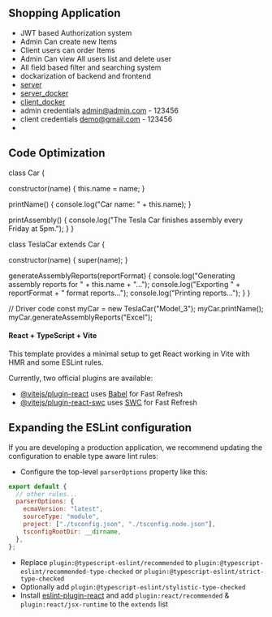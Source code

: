 ## Shopping Application

- JWT based Authorization system
- Admin Can create new Items
- Client users can order Items
- Admin Can view All users list and delete user
- All field based filter and searching system
- dockarization of backend and frontend
- [server](https://github.com/sifat18/arraytics_task_backend)
- [server_docker](https://hub.docker.com/repository/docker/ibnsifat/arraytics_backend/general)
- [client_docker](https://hub.docker.com/repository/docker/ibnsifat/arraytics_front/general)
- admin credentials admin@admin.com - 123456
- client credentials demo@gmail.com - 123456
-

## Code Optimization

class Car {

  <!-- // The constructor will take a 'name' parameter to set the car name otherwise it will be hard to identify distinct car object. -->

constructor(name) {
this.name = name;
}

  <!-- //  the 'name' property, should be initialized within the constructor thats its removed from here -->

printName() {
console.log("Car name: " + this.name);
}

printAssembly() {
console.log("The Tesla Car finishes assembly every Friday at 5pm.");
}
}

class TeslaCar extends Car {

  <!-- // as TeslaCar is a child of Car so to access parents constructor to give it a distinct name we call the super function with the name -->

constructor(name) {
super(name);
}

<!-- // in the drive code section we are passing parameters so included the parameter here and to get a clear idea of the report format and  what the report  is about by adding the this.name -->

generateAssemblyReports(reportFormat) {
console.log("Generating assembly reports for " + this.name + "...");
console.log("Exporting " + reportFormat + " format reports...");
console.log("Printing reports...");
}
}

// Driver code
const myCar = new TeslaCar("Model_3");
myCar.printName();
myCar.generateAssemblyReports("Excel");

#### React + TypeScript + Vite

This template provides a minimal setup to get React working in Vite with HMR and some ESLint rules.

Currently, two official plugins are available:

- [@vitejs/plugin-react](https://github.com/vitejs/vite-plugin-react/blob/main/packages/plugin-react/README.md) uses [Babel](https://babeljs.io/) for Fast Refresh
- [@vitejs/plugin-react-swc](https://github.com/vitejs/vite-plugin-react-swc) uses [SWC](https://swc.rs/) for Fast Refresh

## Expanding the ESLint configuration

If you are developing a production application, we recommend updating the configuration to enable type aware lint rules:

- Configure the top-level `parserOptions` property like this:

```js
export default {
  // other rules...
  parserOptions: {
    ecmaVersion: "latest",
    sourceType: "module",
    project: ["./tsconfig.json", "./tsconfig.node.json"],
    tsconfigRootDir: __dirname,
  },
};
```

- Replace `plugin:@typescript-eslint/recommended` to `plugin:@typescript-eslint/recommended-type-checked` or `plugin:@typescript-eslint/strict-type-checked`
- Optionally add `plugin:@typescript-eslint/stylistic-type-checked`
- Install [eslint-plugin-react](https://github.com/jsx-eslint/eslint-plugin-react) and add `plugin:react/recommended` & `plugin:react/jsx-runtime` to the `extends` list
